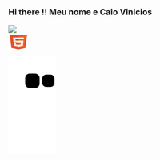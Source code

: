 ### Hi there !!  Meu nome e Caio Vinicios

<div >

   <a href="https://github.com/CaioVReis">
  <img height="180em" src="https://github-readme-stats.vercel.app/api?username=CaioVReis&show_icons=true&theme=dark&include_all_commits=true&count_private=true"/>
<div/>
     <img align="center" alt="Rafa-HTML" height="30" width="40" src="https://raw.githubusercontent.com/devicons/devicon/master/icons/html5/html5-original.svg">
<div/>
<div>
   
    
   
   <div/>

   ![snake gif](
https://github.com/CaioVReis/CaioVReis/blob/output/github-contribution-grid-snake.svg
) 

